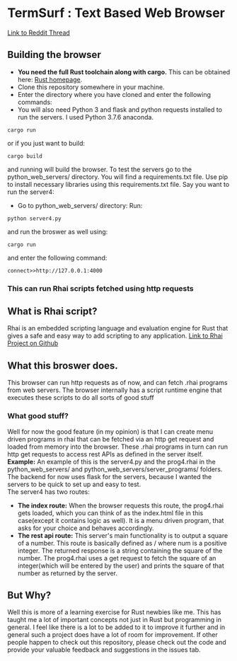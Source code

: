 # TermSurf : Text Based Web Browser

[Link to Reddit Thread](https://www.reddit.com/r/rust/comments/iwvn00/textbased_web_browser_for_rust_newbies/?utm_source=share&utm_medium=web2x&context=3)

## Building the browser
* **You need the full Rust toolchain along with cargo.** This can be obtained here: [Rust homepage](https://www.rust-lang.org/).
* Clone this repository somewhere in your machine.
* Enter the directory where you have cloned and enter the following commands:
* You will also need Python 3 and flask and python requests installed to run the servers. I used Python 3.7.6 anaconda.
```
cargo run
```
or if you just want to build:
```
cargo build
```
and running will build the browser. To test the servers go to the python_web_servers/ directory. You will find a requirements.txt file. Use pip to install necessary libraries using this requirements.txt file.
Say you want to run the server4:
* Go to python_web_servers/ directory:
Run:
```
python server4.py
```
and run the broswer as well using:
```
cargo run
```
and enter the following command:
```
connect>>http://127.0.0.1:4000
```

### This can run Rhai scripts fetched using http requests
## What is Rhai script?
Rhai is an embedded scripting language and evaluation engine for Rust that gives a safe and easy way to add scripting to any application.
[Link to Rhai Project on Github](https://github.com/jonathandturner/rhai)
## What this broswer does.
This browser can run http requests as of now, and can fetch .rhai programs from web servers. The browser internally has a script runtime engine that executes these scripts to do all sorts of good stuff

### What good stuff?
Well for now the good feature (in my opinion) is that I can create menu driven programs in rhai that can be fetched via an http get request and loaded from memory into the browser. These .rhai programs in turn can run http get requests to access rest APIs as defined in the server itself.
**Example:** An example of this is the server4.py and the prog4.rhai in the python_web_servers/ and python_web_servers/server_programs/ folders. The backend for now uses flask for the servers, because I wanted the servers to be quick to set up and easy to test.
<br>
The server4 has two routes:
* **The index route:** When the browser requests this route, the prog4.rhai gets loaded, which you can think of as the index.html file in this case(except it contains logic as well). It is a menu driven program, that asks for your choice and behaves accordingly.
* **The rest api route:** This server's main functionality is to output a square of a number. This route is basically defined as  /<num> where num is a positive integer. The returned response is a string containing the square of the number. The prog4.rhai uses a get request to fetch the square of an integer(which will be entered by the user) and prints the square of that number as returned by the server.


## But Why?
Well this is more of a learning exercise for Rust newbies like me. This has taught me a lot of important concepts not just in Rust but programming in general. I feel like there is a lot to be added to it to improve it further and in general such a project does have a lot of room for improvement.
If other people happen to check out this repository, please check out the code and provide your valuable feedback and suggestions in the issues tab.
